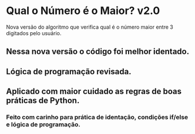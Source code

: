 # Qual o Número é o Maior? v2.0
Nova versão do algoritmo que verifica qual é o número maior entre 3 digitados pelo usuário.

## Nessa nova versão o código foi melhor identado.
## Lógica de programação revisada.
## Aplicado com maior cuidado as regras de boas práticas de Python.

### Feito com carinho para prática de identação, condições if/else e lógica de programação.
